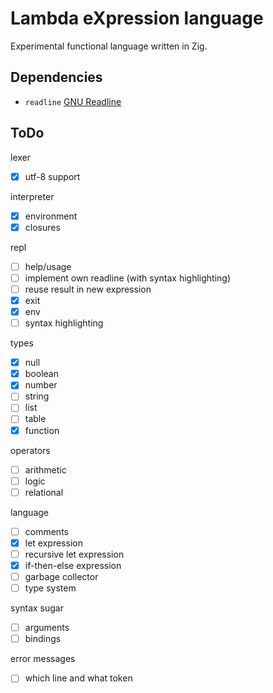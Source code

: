 # Lambda eXpression language

Experimental functional language written in Zig.

## Dependencies

- `readline` [GNU Readline](https://tiswww.cwru.edu/php/chet/readline/rltop.html)

## ToDo


lexer

- [x] utf-8 support

interpreter

- [x] environment
- [x] closures

repl

- [ ] help/usage
- [ ] implement own readline (with syntax highlighting)
- [ ] reuse result in new expression
- [x] exit
- [x] env
- [ ] syntax highlighting

types

- [x] null
- [x] boolean
- [x] number
- [ ] string
- [ ] list
- [ ] table
- [x] function

operators

- [ ] arithmetic
- [ ] logic
- [ ] relational

language

- [ ] comments
- [x] let expression
- [ ] recursive let expression
- [x] if-then-else expression
- [ ] garbage collector
- [ ] type system

syntax sugar

- [ ] arguments
- [ ] bindings

error messages

- [ ] which line and what token
